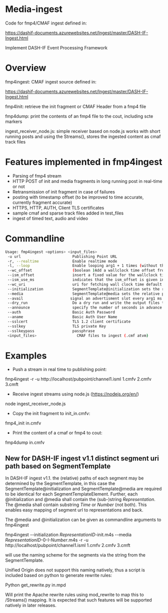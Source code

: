 # Media-ingest

Code for fmp4/CMAF ingest defined in:

https://dashif-documents.azurewebsites.net/Ingest/master/DASH-IF-Ingest.html

Implement DASH-IF Event Processing Framework

# Overview 

fmp4ingest: CMAF ingest source defined in: 

https://dashif-documents.azurewebsites.net/Ingest/master/DASH-IF-Ingest.html

fmp4Init: retrieve the init fragment or CMAF Header from a fmp4 file

fmp4dump: print the contents of an fmp4 file to the cout, including scte markers 

ingest_receiver_node.js: simple receiver based on node.js works with short running posts and using the Streams(), 
                         stores the ingested content as cmaf track files


# Features implemented in fmp4ingest

- Parsing of fmp4 stream
- HTTP POST of init and media fragments in long running post in real-time or not
- Retransmission of init fragment in case of failures
- posting with timestamp offset (to be improved to time accurate, currently fragment accurate)
- HTTPS, HTTP, AUTH, Client TLS certificates
- sample cmaf and sparse track files added in test_files
- ingest of timed text, audio and video


# Commandline 
```bash
Usage: fmp4ingest <options> <input_files>
 -u url                       Publishing Point URL
 -r, --realtime               Enable realtime mode
 -l, --loop                   Enable looping arg1 + 1 times (without this the track ingest would loop over only once)
 --wc_offset                  (boolean )Add a wallclock time offset from time server for converting VoD (0) asset to Live
 --ism_offset                 insert a fixed value for the wallclock time offset instead of using a remote time source uri
 --ism_use_ms                 indicates that the ism_offset is given in milliseconds
 --wc_uri                     uri for fetching wall clock time default time.akamai.com
 --initialization             SegmentTemplate@initialization sets the relative path for init segments, shall include $RepresentationID$
 --media                      SegmentTemplate@media sets the relative path for media segments, shall include $RepresentationID$ and $Time$ or $Number$
 --avail                     signal an advertisment slot every arg1 ms with duration of arg2 ms
 --dry_run                    Do a dry run and write the output files to disk directly for checking file and box integrity
 --announce                   specify the number of seconds in advance to presenation time to send an avail (default is 60 seconds set to 0 to have the avails in sync with media)
 --auth                       Basic Auth Password
 --aname                      Basic Auth User Name
 --sslcert                    TLS 1.2 client certificate
 --sslkey                     TLS private Key
 --sslkeypass                 passphrase
 <input_files>                  CMAF files to ingest (.cmf atvm)
```
# Examples 

- Push a stream in real time to publishing point: 

fmp4ingest -r -u http://localhost/pubpoint/channel1.isml 1.cmfv 2.cmfv 3.cmft 

- Receive ingest streams using node.js (https://nodejs.org/en/) 

node ingest_receiver_node.js

- Copy the init fragment to init_in.cmfv:

fmp4_init in.cmfv  

- Print the content of a cmaf or fmp4 to cout:

fmp4dump in.cmfv  

## New for DASH-IF ingest v1.1 distinct segment uri path based on SegmentTemplate

In DASH-IF ingest v1.1. the (relative) paths of each segment may be determined 
by the SegmentTemplate, in this case the SegmentTemplate@initialization 
and SegmentTemplate@media are required to be identical for each SegmentTemplateElement.
Further, each @initialization and @media shall contain the (sub-)string $Representation$. 
The @media shall contain substring $Time$ or $Number$ (not both). 
This enables easy mapping of segment url to representations and back. 

The @media and @initialization can be given as commandline arguments to fmp4ingest

fmp4ingest --initialization $RepresentationID$-init.m4s --media $RepresentationID$-0-I-$Number$.m4s  -r -u http://localhost/pubpoint/channel1.isml 1.cmfv 2.cmfv 3.cmft 

will use the naming scheme for the segments via the string from the SegmentTemplate. 

Unified Origin does not support this naming natively, thus a script is included
based on python to generate rewrite rules:

Python get_rewrite.py in.mpd  

Will print the Apache rewrite rules using mod_rewrite to map this to /Streams() mapping. 
It is expected that such features will be supported natively in later releases.
